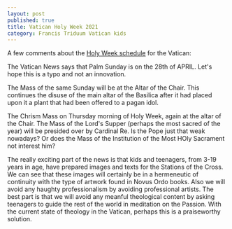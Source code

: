 ```yaml
---
layout: post
published: true
title: Vatican Holy Week 2021
category: Francis Triduum Vatican kids
---
```

A few comments about the [Holy Week schedule](https://bit.ly/2NSyTKo) for the Vatican:

The Vatican News says that Palm Sunday is on the 28th of APRIL.  Let's hope this is a typo and not an innovation.

The Mass of the same Sunday will be at the Altar of the Chair. This continues the disuse of the main altar of the Basilica after it had placed upon it a plant that had been offered to a pagan idol.

The Chrism Mass on Thursday morning of Holy Week, again at the altar of the Chair. The Mass of the Lord's Supper (perhaps the most sacred of the year) will be presided over by Cardinal Re.  Is the Pope just that weak nowadays?  Or does the Mass of the Institution of the Most HOly Sacrament not interest him?

The really exciting part of the news is that kids and teenagers, from 3-19 years in age, have prepared images and texts for the Stations of the Cross.  We can see that these images will certainly be in a hermeneutic of continuity with the type of artwork found in Novus Ordo books. Also we will avoid any haughty professionalism by avoiding professional artists.  The best part is that we will avoid any meanful theological content by asking teenagers to guide the rest of the world in meditation on the Passion. With the current state of theology in the Vatican, perhaps this is a praiseworthy solution.
